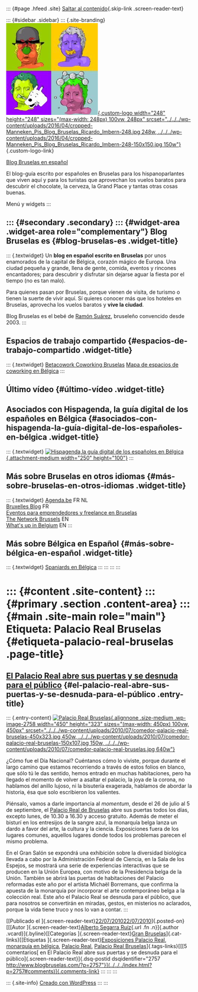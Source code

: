 ::: {#page .hfeed .site}
[Saltar al contenido](index.html#content){.skip-link
.screen-reader-text}

::: {#sidebar .sidebar}
::: {.site-branding}
[![](../../../wp-content/uploads/2016/04/cropped-Manneken_Pis_Blog_Bruselas_Ricardo_Imbern-248.jpg){.custom-logo
width="248" height="248" sizes="(max-width: 248px) 100vw, 248px"
srcset="../../../wp-content/uploads/2016/04/cropped-Manneken_Pis_Blog_Bruselas_Ricardo_Imbern-248.jpg 248w, ../../../wp-content/uploads/2016/04/cropped-Manneken_Pis_Blog_Bruselas_Ricardo_Imbern-248-150x150.jpg 150w"}](../../../index.html){.custom-logo-link}

[Blog Bruselas en español](../../../index.html)

El blog-guía escrito por españoles en Bruselas para los hispanoparlantes
que viven aquí y para los turistas que aprovechan los vuelos baratos
para descubrir el chocolate, la cerveza, la Grand Place y tantas otras
cosas buenas.

Menú y widgets
:::

::: {#secondary .secondary}
::: {#widget-area .widget-area role="complementary"}
Blog Bruselas es {#blog-bruselas-es .widget-title}
----------------

::: {.textwidget}
Un **blog en español escrito en Bruselas** por unos enamorados de la
capital de Bélgica, corazón mágico de Europa. Una ciudad pequeña y
grande, llena de gente, comida, eventos y rincones encantadores; para
descubrir y disfrutar sin dejarse aguar la fiesta por el tiempo (no es
tan malo).

Para quienes pasan por Bruselas, porque vienen de visita, de turismo o
tienen la suerte de vivir aquí. Sí quieres conocer más que los hoteles
en Bruselas, aprovecha los vuelos baratos y **vive la ciudad**.

Blog Bruselas es el bebé de [Ramón Suárez](http://www.ramonsuarez.com),
bruseleño convencido desde 2003.
:::

Espacios de trabajo compartido {#espacios-de-trabajo-compartido .widget-title}
------------------------------

::: {.textwidget}
[Betacowork Coworking Bruselas](http://www.betacowork.com) [Mapa de
espacios de coworking en Bélgica](http://coworkingbelgium.com)
:::

Último vídeo {#último-vídeo .widget-title}
------------

Asociados con Hispagenda, la guía digital de los españoles en Bélgica {#asociados-con-hispagenda-la-guía-digital-de-los-españoles-en-bélgica .widget-title}
---------------------------------------------------------------------

::: {.textwidget}
[![Hispagenda,la guía digital de los españoles en
Bélgica](../../../wp-content/uploads/2010/04/Hispagenda-250px.gif "Hispagenda, la guía digital de los españoles en Bélgica"){.attachment-medium
width="250" height="100"}](http://www.hispagenda.com)
:::

Más sobre Bruselas en otros idiomas {#más-sobre-bruselas-en-otros-idiomas .widget-title}
-----------------------------------

::: {.textwidget}
[Agenda.be](http://www.agenda.be) FR NL\
[Bruxelles Blog](http://www.bxlblog.be/) FR\
[Eventos para emprendedores y freelance en
Bruselas](http://www.betacowork.com/events/)\
[The Network
Brussels](http://groups.yahoo.com/group/TheNetworkBrussels/) EN\
[What\'s up in Belgium](http://www.whatsupin.be/) EN
:::

Más sobre Bélgica en Español {#más-sobre-bélgica-en-español .widget-title}
----------------------------

::: {.textwidget}
[Spaniards en Bélgica](http://www.spaniards.es/paises/belgica)
:::
:::
:::
:::

::: {#content .site-content}
::: {#primary .section .content-area}
::: {#main .site-main role="main"}
Etiqueta: Palacio Real Bruselas {#etiqueta-palacio-real-bruselas .page-title}
===============================

[El Palacio Real abre sus puertas y se desnuda para el público](../../../index.html?p=2757) {#el-palacio-real-abre-sus-puertas-y-se-desnuda-para-el-público .entry-title}
-------------------------------------------------------------------------------------------

::: {.entry-content}
[![Palacio Real
Bruselas](../../../wp-content/uploads/2010/07/comedor-palacio-real-bruselas-450x323.jpg){.alignnone
.size-medium .wp-image-2758 width="450" height="323"
sizes="(max-width: 450px) 100vw, 450px"
srcset="../../../wp-content/uploads/2010/07/comedor-palacio-real-bruselas-450x323.jpg 450w, ../../../wp-content/uploads/2010/07/comedor-palacio-real-bruselas-150x107.jpg 150w, ../../../wp-content/uploads/2010/07/comedor-palacio-real-bruselas.jpg 640w"}](http://www.blogbruselas.com/2010/07/palacio-real-abierto-publico.html/comedor-palacio-real-bruselas)

¿Cómo fue el Día Nacional? Cuéntanos cómo lo viviste, porque durante el
largo camino que estamos recorriendo a través de estos folios en blanco,
que sólo tú le das sentido, hemos entrado en muchas habitaciones, pero
ha llegado el momento de volver a asaltar el palacio, la joya de la
corona, no hablamos del anillo lujoso, ni la bisutería exagerada,
hablamos de abordar la historia, ésa que solo escribieron los valientes.

Piénsalo, vamos a darle importancia al *momentum*, desde el 26 de julio
al 5 de septiembre, el [Palacio Real de
Bruselas](http://www.monarchie.be/fr/actuel/agenda/archives/le-palais-royal-de-bruxelles-ouvert-au-public-ete-2010)
abre sus puertas todos los días, excepto lunes, de 10.30 a 16.30 y
acceso gratuito. Además de meter el bisturí en los entresijos de la
sangre azul, la monarquía belga lanza un dardo a favor del arte, la
cultura y la ciencia. Exposiciones fuera de los lugares comunes,
aquellos lugares donde todos los problemas parecen el mismo problema.

En el Gran Salón se expondrá una exhibición sobre la diversidad
biológica llevada a cabo por la Administración Federal de Ciencia, en la
Sala de los Espejos, se mostrará una serie de experiencias interactivas
que se producen en la Unión Europea, con motivo de la Presidencia belga
de la Unión. También se abrirá las puertas de habitaciones del Palacio
reformadas este año por el artista Michaël Borremans, que confirma la
apuesta de la monarquía por incorporar el arte contemporáneo belga a la
colección real. Este año el Palacio Real se desnuda para el público, que
para nosotros se convertirán en miradas, gestos, en misterios no
aclarados, porque la vida tiene truco y nos lo van a contar.
:::

[[Publicado el
]{.screen-reader-text}[22/07/201022/07/2010](../../../index.html?p=2757)]{.posted-on}[[[Autor
]{.screen-reader-text}[Alberto Segarra
Ruíz](../../author/albertosegarraruiz/index.html){.url .fn .n}]{.author
.vcard}]{.byline}[[Categorías ]{.screen-reader-text}[Gran
Bruselas](../../category/gran-bruselas/index.html)]{.cat-links}[[Etiquetas
]{.screen-reader-text}[Exposiciones Palacio
Real](../exposiciones-palacio-real/index.html), [monarquía en
bélgica](../monarquia-en-belgica/index.html), [Palacio
Real](../palacio-real/index.html), [Palacio Real
Bruselas](index.html)]{.tags-links}[[[5 comentarios[ en El Palacio Real
abre sus puertas y se desnuda para el
público]{.screen-reader-text}]{.dsq-postid
dsqidentifier="2757 http://www.blogbruselas.com/?p=2757"}](../../../index.html?p=2757#comments)]{.comments-link}
:::
:::
:::

::: {.site-info}
[Creado con WordPress](https://es.wordpress.org/)
:::
:::
